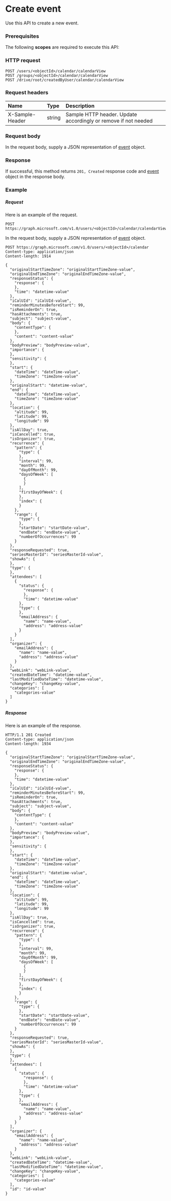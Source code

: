 # Create event

Use this API to create a new event.
### Prerequisites
The following **scopes** are required to execute this API: 
### HTTP request
<!-- { "blockType": "ignored" } -->
```http
POST /users/<objectId>/calendar/calendarView
POST /groups/<objectId>/calendar/calendarView
POST /drive/root/createdByUser/calendar/calendarView

```
### Request headers
| Name       | Type | Description|
|:---------------|:--------|:----------|
| X-Sample-Header  | string  | Sample HTTP header. Update accordingly or remove if not needed|

### Request body
In the request body, supply a JSON representation of [event](../resources/event.md) object.


### Response
If successful, this method returns `201, Created` response code and [event](../resources/event.md) object in the response body.

### Example
##### Request
Here is an example of the request.
<!-- {
  "blockType": "request",
  "name": "create_event_from_calendar"
}-->
```http
POST https://graph.microsoft.com/v1.0/users/<objectId>/calendar/calendarView
```
In the request body, supply a JSON representation of [event](../resources/event.md) object.
```http
POST https://graph.microsoft.com/v1.0/users/<objectId>/calendar
Content-type: application/json
Content-length: 1914

{
  "originalStartTimeZone": "originalStartTimeZone-value",
  "originalEndTimeZone": "originalEndTimeZone-value",
  "responseStatus": {
    "response": {
    },
    "time": "datetime-value"
  },
  "iCalUId": "iCalUId-value",
  "reminderMinutesBeforeStart": 99,
  "isReminderOn": true,
  "hasAttachments": true,
  "subject": "subject-value",
  "body": {
    "contentType": {
    },
    "content": "content-value"
  },
  "bodyPreview": "bodyPreview-value",
  "importance": {
  },
  "sensitivity": {
  },
  "start": {
    "dateTime": "dateTime-value",
    "timeZone": "timeZone-value"
  },
  "originalStart": "datetime-value",
  "end": {
    "dateTime": "dateTime-value",
    "timeZone": "timeZone-value"
  },
  "location": {
    "altitude": 99,
    "latitude": 99,
    "longitude": 99
  },
  "isAllDay": true,
  "isCancelled": true,
  "isOrganizer": true,
  "recurrence": {
    "pattern": {
      "type": {
      },
      "interval": 99,
      "month": 99,
      "dayOfMonth": 99,
      "daysOfWeek": [
        {
        }
      ],
      "firstDayOfWeek": {
      },
      "index": {
      }
    },
    "range": {
      "type": {
      },
      "startDate": "startDate-value",
      "endDate": "endDate-value",
      "numberOfOccurrences": 99
    }
  },
  "responseRequested": true,
  "seriesMasterId": "seriesMasterId-value",
  "showAs": {
  },
  "type": {
  },
  "attendees": [
    {
      "status": {
        "response": {
        },
        "time": "datetime-value"
      },
      "type": {
      },
      "emailAddress": {
        "name": "name-value",
        "address": "address-value"
      }
    }
  ],
  "organizer": {
    "emailAddress": {
      "name": "name-value",
      "address": "address-value"
    }
  },
  "webLink": "webLink-value",
  "createdDateTime": "datetime-value",
  "lastModifiedDateTime": "datetime-value",
  "changeKey": "changeKey-value",
  "categories": [
    "categories-value"
  ]
}
```
##### Response
Here is an example of the response.
<!-- {
  "blockType": "response",
  "truncated": false,
  "@odata.type": "microsoft.graph.event"
} -->
```http
HTTP/1.1 201 Created
Content-type: application/json
Content-length: 1934

{
  "originalStartTimeZone": "originalStartTimeZone-value",
  "originalEndTimeZone": "originalEndTimeZone-value",
  "responseStatus": {
    "response": {
    },
    "time": "datetime-value"
  },
  "iCalUId": "iCalUId-value",
  "reminderMinutesBeforeStart": 99,
  "isReminderOn": true,
  "hasAttachments": true,
  "subject": "subject-value",
  "body": {
    "contentType": {
    },
    "content": "content-value"
  },
  "bodyPreview": "bodyPreview-value",
  "importance": {
  },
  "sensitivity": {
  },
  "start": {
    "dateTime": "dateTime-value",
    "timeZone": "timeZone-value"
  },
  "originalStart": "datetime-value",
  "end": {
    "dateTime": "dateTime-value",
    "timeZone": "timeZone-value"
  },
  "location": {
    "altitude": 99,
    "latitude": 99,
    "longitude": 99
  },
  "isAllDay": true,
  "isCancelled": true,
  "isOrganizer": true,
  "recurrence": {
    "pattern": {
      "type": {
      },
      "interval": 99,
      "month": 99,
      "dayOfMonth": 99,
      "daysOfWeek": [
        {
        }
      ],
      "firstDayOfWeek": {
      },
      "index": {
      }
    },
    "range": {
      "type": {
      },
      "startDate": "startDate-value",
      "endDate": "endDate-value",
      "numberOfOccurrences": 99
    }
  },
  "responseRequested": true,
  "seriesMasterId": "seriesMasterId-value",
  "showAs": {
  },
  "type": {
  },
  "attendees": [
    {
      "status": {
        "response": {
        },
        "time": "datetime-value"
      },
      "type": {
      },
      "emailAddress": {
        "name": "name-value",
        "address": "address-value"
      }
    }
  ],
  "organizer": {
    "emailAddress": {
      "name": "name-value",
      "address": "address-value"
    }
  },
  "webLink": "webLink-value",
  "createdDateTime": "datetime-value",
  "lastModifiedDateTime": "datetime-value",
  "changeKey": "changeKey-value",
  "categories": [
    "categories-value"
  ],
  "id": "id-value"
}
```

<!-- uuid: 8fcb5dbc-d5aa-4681-8e31-b001d5168d79
2015-10-25 14:57:30 UTC -->
<!-- {
  "type": "#page.annotation",
  "description": "Create event",
  "keywords": "",
  "section": "documentation",
  "tocPath": ""
}-->